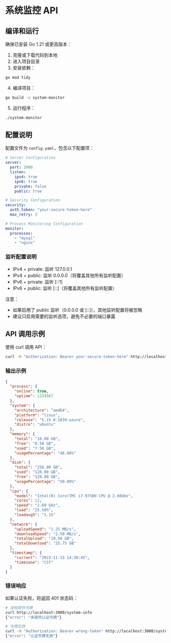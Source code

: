 # 系统监控 API

## 编译和运行

确保已安装 Go 1.21 或更高版本：

1. 克隆或下载代码到本地
2. 进入项目目录
3. 安装依赖：
```bash
go mod tidy
```

4. 编译项目：
```bash
go build -o system-monitor
```

5. 运行程序：
```bash
./system-monitor
```

## 配置说明

配置文件为 `config.yaml`，包含以下配置项：

```yaml
# Server Configuration
server:
  port: 3000   
  listen:
    ipv4: true
    ipv6: true    
    private: false 
    public: true  

# Security Configuration
security:
  auth_token: "your-secure-token-here"
  max_retry: 3

# Process Monitoring Configuration
monitor:
  processes:
    - "mysql"
    - "nginx"
```

### 监听配置说明

- IPv4 + private: 监听 127.0.0.1
- IPv4 + public: 监听 0.0.0.0（将覆盖其他所有监听配置）
- IPv6 + private: 监听 [::1]
- IPv6 + public: 监听 [::]（将覆盖其他所有监听配置）

注意：
- 如果启用了 public 监听（0.0.0.0 或 [::]），其他监听配置将被忽略
- 建议只启用需要的监听选项，避免不必要的端口暴露

## API 调用示例

使用 curl 调用 API：

```bash
curl -H "Authorization: Bearer your-secure-token-here" http://localhost:3000/system-info
```

### 输出示例

```json
{
  "process": {
    "online": true,
    "uptime": 1234567
  },
  "system": {
    "architecture": "amd64",
    "platform": "linux",
    "release": "5.15.0-1039-azure",
    "distro": "ubuntu"
  },
  "memory": {
    "total": "16.00 GB",
    "free": "8.50 GB",
    "used": "7.50 GB",
    "usagePercentage": "46.88%"
  },
  "disk": {
    "total": "256.00 GB",
    "used": "128.00 GB",
    "free": "128.00 GB",
    "usagePercentage": "50.00%"
  },
  "cpu": {
    "model": "Intel(R) Core(TM) i7-9750H CPU @ 2.60GHz",
    "cores": 12,
    "speed": "2.60 GHz",
    "load": "25.50%",
    "loadavg5": "1.15"
  },
  "network": {
    "uploadSpeed": "1.25 MB/s",
    "downloadSpeed": "2.50 MB/s",
    "totalUpload": "10.50 GB",
    "totalDownload": "25.75 GB"
  },
  "timestamp": {
    "current": "2023-11-15 14:30:45",
    "timezone": "CST"
  }
}
```

### 错误响应

如果认证失败，将返回 401 状态码：

```bash
# 没有提供令牌
curl http://localhost:3000/system-info
{"error": "未提供认证令牌"}

# 令牌无效
curl -H "Authorization: Bearer wrong-token" http://localhost:3000/system-info
{"error": "认证令牌无效"}
```
